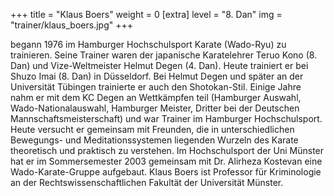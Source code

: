 +++
title = "Klaus Boers"
weight = 0
[extra]
level = "8. Dan"
img = "trainer/klaus_boers.jpg"
+++

begann 1976 im Hamburger Hochschulsport Karate (Wado-Ryu) zu trainieren. Seine Trainer waren der japanische
Karatelehrer Teruo Kono (8. Dan) und Vize-Weltmeister Helmut Degen (4. Dan). Heute trainiert er bei Shuzo Imai (8.
Dan) in Düsseldorf. Bei Helmut Degen und später an der Universität Tübingen trainierte er auch den Shotokan-Stil.
Einige Jahre nahm er mit dem KC Degen an Wettkämpfen teil (Hamburger Auswahl, Wado-Nationalauswahl, Hamburger
Meister, Dritter bei der Deutschen Mannschaftsmeisterschaft) und war Trainer im Hamburger Hochschulsport. Heute
versucht er gemeinsam mit Freunden, die in unterschiedlichen Bewegungs- und Meditationssystemen liegenden Wurzeln
des Karate theoretisch und praktisch zu verstehen. Im Hochschulsport der Uni Münster hat er im Sommersemester 2003
gemeinsam mit Dr. Alirheza Kostevan eine Wado-Karate-Gruppe aufgebaut. Klaus Boers ist Professor für Kriminologie
an der Rechtswissenschaftlichen Fakultät der Universität Münster.
